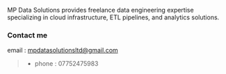 
MP Data Solutions provides freelance data engineering expertise specializing in cloud infrastructure, ETL pipelines, and analytics solutions.

### Contact me

email : mpdatasolutionsltd@gmail.com
>- phone : 07752475983
